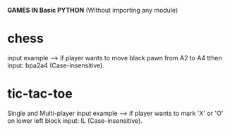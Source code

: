**GAMES IN Basic PYTHON**
(Without importing any module)

# chess

input example --> if player wants to move black pawn from A2 to A4 tthen input: bpa2a4 (Case-insensitive).


# tic-tac-toe

Single and Multi-player
input example --> if player wants to mark 'X' or 'O' on lower left block input: lL (Case-insensitive).
